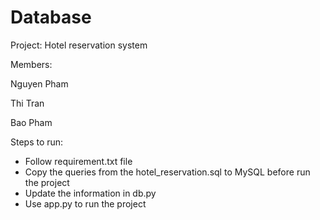 # Database
Project: Hotel reservation system

Members:

  Nguyen Pham
  
  Thi Tran
  
  Bao Pham

Steps to run:

+ Follow requirement.txt file 
+ Copy the queries from the hotel_reservation.sql to MySQL before run the project
+ Update the information in db.py
+ Use app.py to run the project
  
